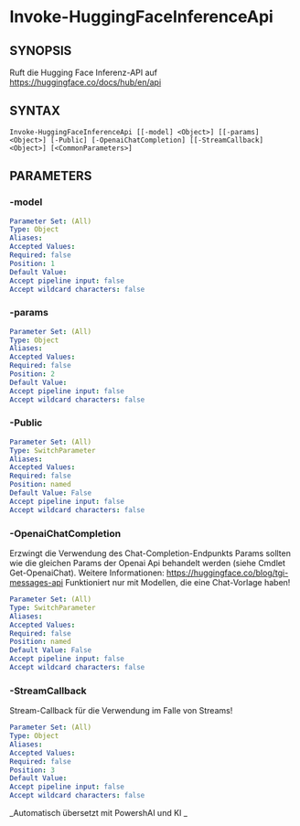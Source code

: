 ﻿---
external help file: powershai-help.xml
schema: 2.0.0
powershai: true
---

# Invoke-HuggingFaceInferenceApi

## SYNOPSIS <!--!= @#Synop !-->
Ruft die Hugging Face Inferenz-API auf
https://huggingface.co/docs/hub/en/api

## SYNTAX <!--!= @#Syntax !-->

```
Invoke-HuggingFaceInferenceApi [[-model] <Object>] [[-params] <Object>] [-Public] [-OpenaiChatCompletion] [[-StreamCallback] <Object>] [<CommonParameters>]
```

## PARAMETERS <!--!= @#Params !-->

### -model

```yml
Parameter Set: (All)
Type: Object
Aliases: 
Accepted Values: 
Required: false
Position: 1
Default Value: 
Accept pipeline input: false
Accept wildcard characters: false
```

### -params

```yml
Parameter Set: (All)
Type: Object
Aliases: 
Accepted Values: 
Required: false
Position: 2
Default Value: 
Accept pipeline input: false
Accept wildcard characters: false
```

### -Public

```yml
Parameter Set: (All)
Type: SwitchParameter
Aliases: 
Accepted Values: 
Required: false
Position: named
Default Value: False
Accept pipeline input: false
Accept wildcard characters: false
```

### -OpenaiChatCompletion
Erzwingt die Verwendung des Chat-Completion-Endpunkts
Params sollten wie die gleichen Params der Openai Api behandelt werden (siehe Cmdlet Get-OpenaiChat).
Weitere Informationen: https://huggingface.co/blog/tgi-messages-api
Funktioniert nur mit Modellen, die eine Chat-Vorlage haben!

```yml
Parameter Set: (All)
Type: SwitchParameter
Aliases: 
Accepted Values: 
Required: false
Position: named
Default Value: False
Accept pipeline input: false
Accept wildcard characters: false
```

### -StreamCallback
Stream-Callback für die Verwendung im Falle von Streams!

```yml
Parameter Set: (All)
Type: Object
Aliases: 
Accepted Values: 
Required: false
Position: 3
Default Value: 
Accept pipeline input: false
Accept wildcard characters: false
```




<!--PowershaiAiDocBlockStart-->
_Automatisch übersetzt mit PowershAI und KI 
_
<!--PowershaiAiDocBlockEnd-->
